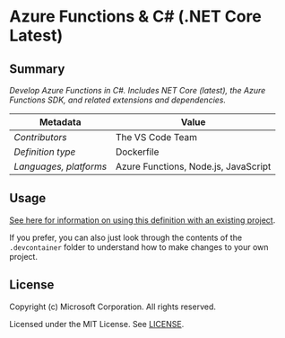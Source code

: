 # Azure Functions & C# (.NET Core Latest)

## Summary

*Develop Azure Functions in C#. Includes NET Core (latest), the Azure Functions SDK, and related extensions and dependencies.*

| Metadata | Value |  
|----------|-------|
| *Contributors* | The VS Code Team |
| *Definition type* | Dockerfile |
| *Languages, platforms* | Azure Functions, Node.js, JavaScript |

## Usage

[See here for information on using this definition with an existing project](../../README.md#using-a-definition).

If you prefer, you can also just look through the contents of the `.devcontainer` folder to understand how to make changes to your own project.

## License

Copyright (c) Microsoft Corporation. All rights reserved.

Licensed under the MIT License. See [LICENSE](../../LICENSE).
